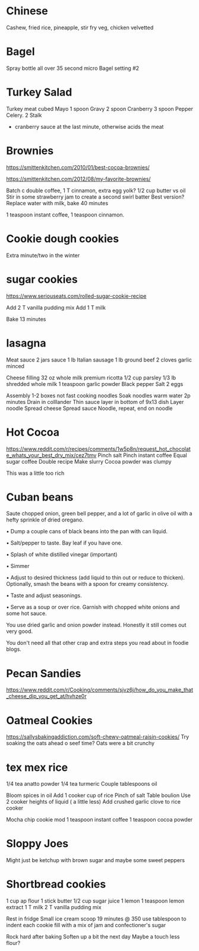 # Chinese

Cashew, fried rice, pineapple, stir fry veg, chicken velvetted


# Bagel

Spray bottle all over
35 second micro
Bagel setting #2


# Turkey Salad
Turkey meat cubed
Mayo 1 spoon
Gravy 2 spoon
Cranberry 3 spoon
Pepper
Celery. 2 Stalk
- cranberry sauce at the last minute, otherwise acids the meat

# Brownies
https://smittenkitchen.com/2010/01/best-cocoa-brownies/

https://smittenkitchen.com/2012/08/my-favorite-brownies/

Batch c double coffee, 1 T cinnamon, extra egg yolk?
1/2 cup butter vs oil
Stir in some strawberry jam to create a second swirl batter
Best version? Replace water with milk, bake 40 minutes

1 teaspoon instant coffee, 1 teaspoon cinnamon.

# Cookie dough cookies

Extra minute/two in the winter

# sugar cookies

https://www.seriouseats.com/rolled-sugar-cookie-recipe

Add 2 T vanilla pudding mix
Add 1 T milk

Bake 13 minutes



# lasagna
Meat sauce
2 jars sauce
1 lb Italian sausage
1 lb ground beef
2 cloves garlic minced

Cheese filling
32 oz whole milk premium ricotta
1/2 cup parsley
1/3 lb shredded whole milk
1 teaspoon garlic powder
Black pepper
Salt
2 eggs

Assembly
1-2 boxes not fast cooking noodles
Soak noodles warm water 2p minutes
Drain in colllander
Thin sauce layer in bottom of 9x13 dish
Layer noodle
Spread cheese
Spread sauce
Noodle, repeat, end on noodle

# Hot Cocoa
https://www.reddit.com/r/recipes/comments/1w5p8n/request_hot_chocolate_whats_your_best_dry_mix/cez7tmv
Pinch salt
Pinch instant coffee
Equal sugar coffee
Double recipe
Make slurry
Cocoa powder was clumpy

This was a little too rich

# Cuban beans
Saute chopped onion, green bell pepper, and a lot of garlic in olive oil with a hefty sprinkle of dried oregano.

 • Dump a couple cans of black beans into the pan with can liquid.

 • Salt/pepper to taste. Bay leaf if you have one.

 • Splash of white distilled vinegar (important)

 • Simmer

 • Adjust to desired thickness (add liquid to thin out or reduce to thicken). Optionally, smash the beans with a spoon for creamy consistency.

 • Taste and adjust seasonings.

 • Serve as a soup or over rice. Garnish with chopped white onions and some hot sauce.

You use dried garlic and onion powder instead. Honestly it still comes out very good.

You don't need all that other crap and extra steps you read about in foodie blogs.

# Pecan Sandies

https://www.reddit.com/r/Cooking/comments/sjvz6j/how_do_you_make_that_cheese_dip_you_get_at/hvhze0r

# Oatmeal Cookies
https://sallysbakingaddiction.com/soft-chewy-oatmeal-raisin-cookies/
Try soaking the oats ahead o seef time? Oats were a bit crunchy


# tex mex rice
1/4 tea anatto powder
1/4 tea turmeric
Couple tablespoons oil

Bloom spices in oil
Add 1 cooker cup of rice
Pinch of salt
Table boulion
Use 2 cooker heights of liquid ( a little less)
Add crushed garlic clove to rice cooker

Mocha chip cookie mod
1 teaspoon instant coffee
1 teaspoon cocoa powder

# Sloppy Joes

Might just be ketchup with brown sugar and maybe some sweet peppers

# Shortbread cookies
1 cup ap flour
1 stick butter
1/2 cup sugar
juice 1 lemon
1 teaspoon lemon extract
1 T milk
2 T vanilla pudding mix

Rest in fridge
Small ice cream scoop
19 minutes @ 350
use tablespoon to indent each cookie
fill with a mix of jam and confectioner's sugar

Rock hard after baking
Soften up a bit the next day
Maybe a touch less flour?
